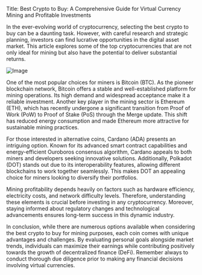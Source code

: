 Title: Best Crypto to Buy: A Comprehensive Guide for Virtual Currency Mining and Profitable Investments

In the ever-evolving world of cryptocurrency, selecting the best crypto to buy can be a daunting task. However, with careful research and strategic planning, investors can find lucrative opportunities in the digital asset market. This article explores some of the top cryptocurrencies that are not only ideal for mining but also have the potential to deliver substantial returns.

![Image](https://github.com/user-attachments/assets/31692037-0104-4703-abd1-696b6a7dd41b)

One of the most popular choices for miners is Bitcoin (BTC). As the pioneer blockchain network, Bitcoin offers a stable and well-established platform for mining operations. Its high demand and widespread acceptance make it a reliable investment. Another key player in the mining sector is Ethereum (ETH), which has recently undergone a significant transition from Proof of Work (PoW) to Proof of Stake (PoS) through the Merge update. This shift has reduced energy consumption and made Ethereum more attractive for sustainable mining practices.

For those interested in alternative coins, Cardano (ADA) presents an intriguing option. Known for its advanced smart contract capabilities and energy-efficient Ouroboros consensus algorithm, Cardano appeals to both miners and developers seeking innovative solutions. Additionally, Polkadot (DOT) stands out due to its interoperability features, allowing different blockchains to work together seamlessly. This makes DOT an appealing choice for miners looking to diversify their portfolios.

Mining profitability depends heavily on factors such as hardware efficiency, electricity costs, and network difficulty levels. Therefore, understanding these elements is crucial before investing in any cryptocurrency. Moreover, staying informed about regulatory changes and technological advancements ensures long-term success in this dynamic industry.

In conclusion, while there are numerous options available when considering the best crypto to buy for mining purposes, each coin comes with unique advantages and challenges. By evaluating personal goals alongside market trends, individuals can maximize their earnings while contributing positively towards the growth of decentralized finance (DeFi). Remember always to conduct thorough due diligence prior to making any financial decisions involving virtual currencies.